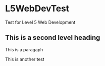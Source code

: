 # L5WebDevTest
Test for Level 5 Web Development

## This is a second level heading
This is a paragaph

This is another test